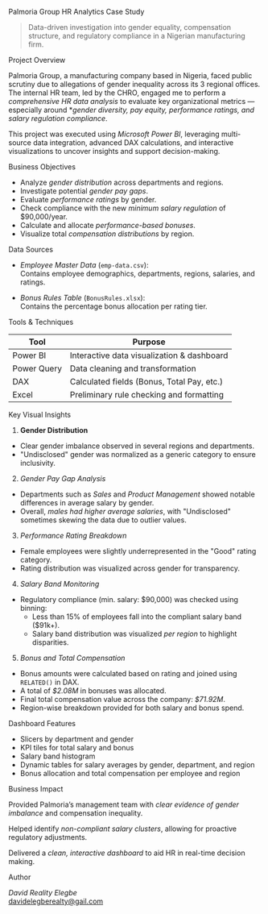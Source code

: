  Palmoria Group HR Analytics Case Study

> Data-driven investigation into gender equality, compensation structure, and regulatory compliance in a Nigerian manufacturing firm.

 Project Overview

Palmoria Group, a manufacturing company based in Nigeria, faced public scrutiny due to allegations of gender inequality across its 3 regional offices. The internal HR team, led by the CHRO, engaged me to perform a *comprehensive HR data analysis* to evaluate key organizational metrics — especially around **gender diversity, pay equity, performance ratings, and salary regulation compliance*.

This project was executed using *Microsoft Power BI*, leveraging multi-source data integration, advanced DAX calculations, and interactive visualizations to uncover insights and support decision-making.


 Business Objectives

- Analyze *gender distribution* across departments and regions.
- Investigate potential *gender pay gaps*.
- Evaluate *performance ratings* by gender.
- Check compliance with the new *minimum salary regulation* of $90,000/year.
- Calculate and allocate *performance-based bonuses*.
- Visualize total *compensation distributions* by region.

 Data Sources

- *Employee Master Data* (`emp-data.csv`):  
  Contains employee demographics, departments, regions, salaries, and ratings.

- *Bonus Rules Table* (`BonusRules.xlsx`):  
  Contains the percentage bonus allocation per rating tier.

 Tools & Techniques

| Tool         | Purpose                                      |
|--------------|----------------------------------------------|
| Power BI     | Interactive data visualization & dashboard   |
| Power Query  | Data cleaning and transformation             |
| DAX          | Calculated fields (Bonus, Total Pay, etc.)   |
| Excel        | Preliminary rule checking and formatting     |

 Key Visual Insights

 1. **Gender Distribution**
- Clear gender imbalance observed in several regions and departments.
- "Undisclosed" gender was normalized as a generic category to ensure inclusivity.

 2. *Gender Pay Gap Analysis*
- Departments such as *Sales* and *Product Management* showed notable differences in average salary by gender.
- Overall, *males had higher average salaries*, with "Undisclosed" sometimes skewing the data due to outlier values.

 3. *Performance Rating Breakdown*
- Female employees were slightly underrepresented in the "Good" rating category.
- Rating distribution was visualized across gender for transparency.

 4. *Salary Band Monitoring*
- Regulatory compliance (min. salary: $90,000) was checked using binning:
  - Less than 15% of employees fall into the compliant salary band ($91k+).
  - Salary band distribution was visualized *per region* to highlight disparities.

 5. *Bonus and Total Compensation*
- Bonus amounts were calculated based on rating and joined using `RELATED()` in DAX.
- A total of *$2.08M* in bonuses was allocated.
- Final total compensation value across the company: *$71.92M*.
- Region-wise breakdown provided for both salary and bonus spend.

 Dashboard Features

- Slicers by department and gender
- KPI tiles for total salary and bonus
- Salary band histogram
- Dynamic tables for salary averages by gender, department, and region
- Bonus allocation and total compensation per employee and region


 Business Impact

 Provided Palmoria’s management team with *clear evidence of gender imbalance* and compensation inequality.

 Helped identify *non-compliant salary clusters*, allowing for proactive regulatory adjustments.

 Delivered a *clean, interactive dashboard* to aid HR in real-time decision making.

Author

*David Reality Elegbe*  
[davidelegberealty@gail.com](mailto:davidelegberealty@gail.com)

